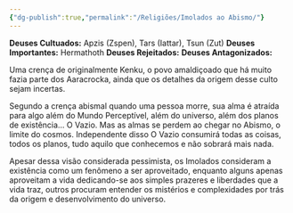 ```yaml
---
{"dg-publish":true,"permalink":"/Religiões/Imolados ao Abismo/"}
---
```


 __Deuses Cultuados:__ Apzis (Zspen), Tars (Iattar), Tsun (Zut)
 __Deuses Importantes:__ Hermathoth
 __Deuses Rejeitados:__ 
 __Deuses Antagonizados:__ 

Uma crença de originalmente Kenku, o povo amaldiçoado que há muito fazia parte dos Aaracrocka, ainda que os detalhes da origem desse culto sejam incertas. 

Segundo a crença abismal quando uma pessoa morre, sua alma é atraída para algo além do Mundo Perceptível, além do universo, além dos planos de existência… O Vazio. Mas as almas se perdem ao chegar no Abismo, o limite do cosmos. Independente disso O Vazio consumirá todas as coisas, todos os planos, tudo aquilo que conhecemos e não sobrará mais nada.

Apesar dessa visão considerada pessimista, os Imolados consideram a existência como um fenômeno a ser aproveitado, enquanto alguns apenas aproveitam a vida dedicando-se aos simples prazeres e liberdades que a vida traz, outros procuram entender os mistérios e complexidades por trás da origem e desenvolvimento do universo. 
